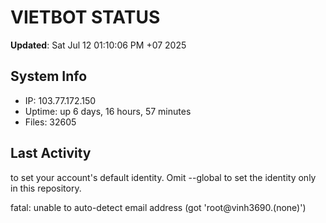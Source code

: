 # VIETBOT STATUS
**Updated**: Sat Jul 12 01:10:06 PM +07 2025

## System Info
- IP: 103.77.172.150
- Uptime: up 6 days, 16 hours, 57 minutes
- Files: 32605

## Last Activity

to set your account's default identity.
Omit --global to set the identity only in this repository.

fatal: unable to auto-detect email address (got 'root@vinh3690.(none)')
